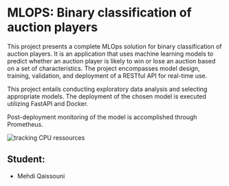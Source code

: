 # MLOPS: Binary classification of auction players

This project presents a complete MLOps solution for binary classification of auction players. It is an application that uses machine learning models to predict whether an auction player is likely to win or lose an auction based on a set of characteristics. The project encompasses model design, training, validation, and deployment of a RESTful API for real-time use.

This project entails conducting exploratory data analysis and selecting appropriate models. The deployment of the chosen model is executed utilizing FastAPI and Docker.

Post-deployment monitoring of the model is accomplished through Prometheus.

![tracking CPU ressources](https://github.com/qsnmehdi/MLOPS/assets/115088262/24199c0b-9718-4500-b78b-75512dd5fd01)




## Student:

 - Mehdi Qaissouni
